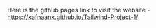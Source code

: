Here is the github pages link to visit the website -  https://xafnaanx.github.io/Tailwind-Project-1/

